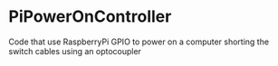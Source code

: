 # PiPowerOnController
 Code that use RaspberryPi GPIO to power on a computer shorting the switch cables using an optocoupler
